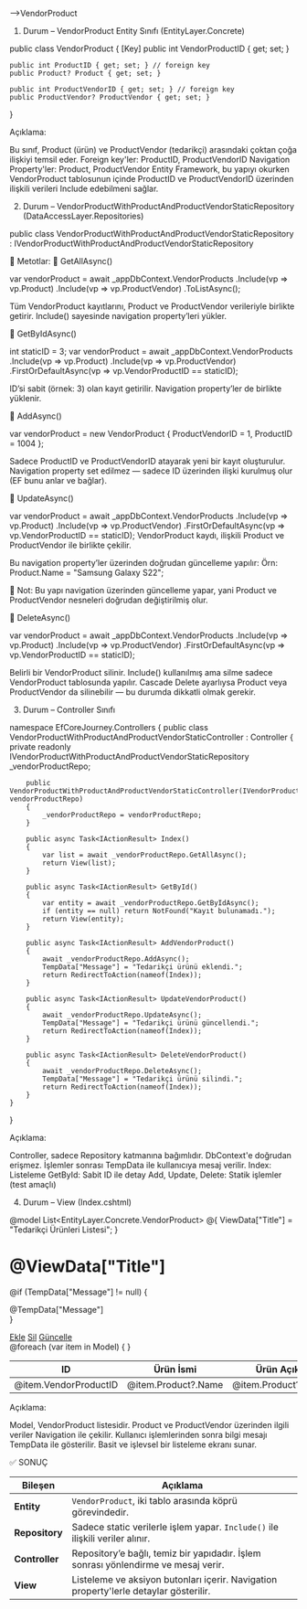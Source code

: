 ﻿-->VendorProduct

1. Durum – VendorProduct Entity Sınıfı (EntityLayer.Concrete)

public class VendorProduct
{
    [Key]
    public int VendorProductID { get; set; }

    public int ProductID { get; set; } // foreign key
    public Product? Product { get; set; }

    public int ProductVendorID { get; set; } // foreign key
    public ProductVendor? ProductVendor { get; set; }
}

Açıklama:

Bu sınıf, Product (ürün) ve ProductVendor (tedarikçi) arasındaki çoktan çoğa ilişkiyi temsil eder.
Foreign key'ler: ProductID, ProductVendorID
Navigation Property'ler: Product, ProductVendor
Entity Framework, bu yapıyı okurken VendorProduct tablosunun içinde ProductID ve ProductVendorID üzerinden ilişkili verileri Include edebilmeni sağlar.

2. Durum – VendorProductWithProductAndProductVendorStaticRepository (DataAccessLayer.Repositories)

public class VendorProductWithProductAndProductVendorStaticRepository : IVendorProductWithProductAndProductVendorStaticRepository

📌 Metotlar:
🔹 GetAllAsync()

var vendorProduct = await _appDbContext.VendorProducts
    .Include(vp => vp.Product)
    .Include(vp => vp.ProductVendor)
    .ToListAsync();

Tüm VendorProduct kayıtlarını, Product ve ProductVendor verileriyle birlikte getirir.
Include() sayesinde navigation property’leri yükler.

🔹 GetByIdAsync()

int staticID = 3;
var vendorProduct = await _appDbContext.VendorProducts
    .Include(vp => vp.Product)
    .Include(vp => vp.ProductVendor)
    .FirstOrDefaultAsync(vp => vp.VendorProductID == staticID);

ID’si sabit (örnek: 3) olan kayıt getirilir.
Navigation property’ler de birlikte yüklenir.

🔹 AddAsync()

var vendorProduct = new VendorProduct
{
    ProductVendorID = 1,
    ProductID = 1004
};

Sadece ProductID ve ProductVendorID atayarak yeni bir kayıt oluşturulur.
Navigation property set edilmez — sadece ID üzerinden ilişki kurulmuş olur (EF bunu anlar ve bağlar).

🔹 UpdateAsync()

var vendorProduct = await _appDbContext.VendorProducts
    .Include(vp => vp.Product)
    .Include(vp => vp.ProductVendor)
    .FirstOrDefaultAsync(vp => vp.VendorProductID == staticID);
VendorProduct kaydı, ilişkili Product ve ProductVendor ile birlikte çekilir.

Bu navigation property’ler üzerinden doğrudan güncelleme yapılır:
Örn: Product.Name = "Samsung Galaxy S22";

📌 Not: Bu yapı navigation üzerinden güncelleme yapar, yani Product ve ProductVendor nesneleri doğrudan değiştirilmiş olur.

🔹 DeleteAsync()

var vendorProduct = await _appDbContext.VendorProducts
    .Include(vp => vp.Product)
    .Include(vp => vp.ProductVendor)
    .FirstOrDefaultAsync(vp => vp.VendorProductID == staticID);

Belirli bir VendorProduct silinir.
Include() kullanılmış ama silme sadece VendorProduct tablosunda yapılır.
Cascade Delete ayarlıysa Product veya ProductVendor da silinebilir — bu durumda dikkatli olmak gerekir.

3. Durum – Controller Sınıfı

namespace EfCoreJourney.Controllers
{
    public class VendorProductWithProductAndProductVendorStaticController : Controller
    {
        private readonly IVendorProductWithProductAndProductVendorStaticRepository _vendorProductRepo;

        public VendorProductWithProductAndProductVendorStaticController(IVendorProductWithProductAndProductVendorStaticRepository vendorProductRepo)
        {
            _vendorProductRepo = vendorProductRepo;
        }

        public async Task<IActionResult> Index()
        {
            var list = await _vendorProductRepo.GetAllAsync();
            return View(list);
        }

        public async Task<IActionResult> GetById()
        {
            var entity = await _vendorProductRepo.GetByIdAsync();
            if (entity == null) return NotFound("Kayıt bulunamadı.");
            return View(entity);
        }

        public async Task<IActionResult> AddVendorProduct()
        {
            await _vendorProductRepo.AddAsync();
            TempData["Message"] = "Tedarikçi ürünü eklendi.";
            return RedirectToAction(nameof(Index));
        }

        public async Task<IActionResult> UpdateVendorProduct()
        {
            await _vendorProductRepo.UpdateAsync();
            TempData["Message"] = "Tedarikçi ürünü güncellendi.";
            return RedirectToAction(nameof(Index));
        }

        public async Task<IActionResult> DeleteVendorProduct()
        {
            await _vendorProductRepo.DeleteAsync();
            TempData["Message"] = "Tedarikçi ürünü silindi.";
            return RedirectToAction(nameof(Index));
        }
    }
}

Açıklama:

Controller, sadece Repository katmanına bağımlıdır. DbContext'e doğrudan erişmez.
İşlemler sonrası TempData ile kullanıcıya mesaj verilir.
Index: Listeleme
GetById: Sabit ID ile detay
Add, Update, Delete: Statik işlemler (test amaçlı)

4. Durum – View (Index.cshtml)

@model List<EntityLayer.Concrete.VendorProduct>
@{
    ViewData["Title"] = "Tedarikçi Ürünleri Listesi";
}

<h1 class="mb-4">@ViewData["Title"]</h1>

@if (TempData["Message"] != null)
{
    <div class="alert alert-success">@TempData["Message"]</div>
}

<div class="d-flex gap-2 mb-3">
    <a class="btn btn-success" href="/VendorProductWithProductAndProductVendorStatic/AddVendorProduct">Ekle</a>
    <a class="btn btn-danger" href="/VendorProductWithProductAndProductVendorStatic/DeleteVendorProduct">Sil</a>
    <a class="btn btn-warning" href="/VendorProductWithProductAndProductVendorStatic/UpdateVendorProduct">Güncelle</a>
</div>

<table class="table table-bordered">
    <thead>
        <tr>
            <th>ID</th>
            <th>Ürün İsmi</th>
            <th>Ürün Açıklaması</th>
            <th>Firma Adı</th>
            <th>İlgili Kişi</th>
        </tr>
    </thead>
    <tbody>
        @foreach (var item in Model)
        {
            <tr>
                <td>@item.VendorProductID</td>
                <td>@item.Product?.Name</td>
                <td>@item.Product?.Description</td>
                <td>@item.ProductVendor?.CompanyName</td>
                <td>@item.ProductVendor?.ContactPerson</td>
            </tr>
        }
    </tbody>
</table>

Açıklama:

Model, VendorProduct listesidir.
Product ve ProductVendor üzerinden ilgili veriler Navigation ile çekilir.
Kullanıcı işlemlerinden sonra bilgi mesajı TempData ile gösterilir.
Basit ve işlevsel bir listeleme ekranı sunar.

✅ SONUÇ

| Bileşen        | Açıklama                                                                              |
| -------------- | ------------------------------------------------------------------------------------- |
| **Entity**     | `VendorProduct`, iki tablo arasında köprü görevindedir.                               |
| **Repository** | Sadece static verilerle işlem yapar. `Include()` ile ilişkili veriler alınır.         |
| **Controller** | Repository’e bağlı, temiz bir yapıdadır. İşlem sonrası yönlendirme ve mesaj verir.    |
| **View**       | Listeleme ve aksiyon butonları içerir. Navigation property'lerle detaylar gösterilir. |


